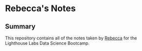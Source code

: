 # Rebecca's Notes

## Summary
This repository contains all of the notes taken by [Rebecca](https://github.com/rebeccawuu) for the Lighthouse Labs Data Science Bootcamp.
